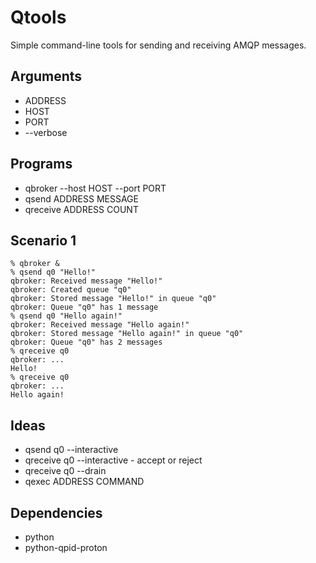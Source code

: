 # Qtools

Simple command-line tools for sending and receiving AMQP messages.

## Arguments

- ADDRESS
- HOST
- PORT
- --verbose

## Programs

- qbroker --host HOST --port PORT
- qsend ADDRESS MESSAGE
- qreceive ADDRESS COUNT

## Scenario 1

    % qbroker &
    % qsend q0 "Hello!"
    qbroker: Received message "Hello!"
    qbroker: Created queue "q0"
    qbroker: Stored message "Hello!" in queue "q0"
    qbroker: Queue "q0" has 1 message
    % qsend q0 "Hello again!"
    qbroker: Received message "Hello again!"
    qbroker: Stored message "Hello again!" in queue "q0"
    qbroker: Queue "q0" has 2 messages
    % qreceive q0
    qbroker: ...
    Hello!
    % qreceive q0
    qbroker: ...
    Hello again!

## Ideas

- qsend q0 --interactive
- qreceive q0 --interactive - accept or reject
- qreceive q0 --drain
- qexec ADDRESS COMMAND

## Dependencies

- python
- python-qpid-proton
